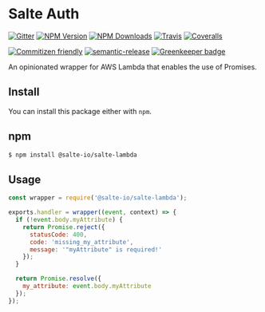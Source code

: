 # Salte Auth

[![Gitter][gitter-image]][gitter-url]
[![NPM Version][npm-version-image]][npm-url]
[![NPM Downloads][npm-downloads-image]][npm-url]
[![Travis][travis-ci-image]][travis-ci-url]
[![Coveralls][coveralls-image]][coveralls-url]

[![Commitizen friendly][commitizen-image]][commitizen-url]
[![semantic-release][semantic-release-image]][semantic-release-url]
[![Greenkeeper badge][greenkeeper-image]][greenkeeper-url]

An opinionated wrapper for AWS Lambda that enables the use of Promises.

## Install

You can install this package either with `npm`.

## npm

```sh
$ npm install @salte-io/salte-lambda
```

## Usage

```js
const wrapper = require('@salte-io/salte-lambda');

exports.handler = wrapper((event, context) => {
  if (!event.body.myAttribute) {
    return Promise.reject({
      statusCode: 400,
      code: 'missing_my_attribute',
      message: '"myAttribute" is required!'
    });
  }

  return Promise.resolve({
    my_attribute: event.body.myAttribute
  });
});
```

[gitter-image]: https://badges.gitter.im/salte-io/salte-lambda.svg
[gitter-url]: https://gitter.im/salte-io/salte-lambda?utm_source=badge&utm_medium=badge&utm_campaign=pr-badge

[npm-version-image]: https://img.shields.io/npm/v/@salte-io/salte-lambda.svg?style=flat
[npm-downloads-image]: https://img.shields.io/npm/dm/@salte-io/salte-lambda.svg?style=flat
[npm-url]: https://npmjs.org/package/@salte-io/salte-lambda

[travis-ci-image]: https://img.shields.io/travis/salte-io/salte-lambda/master.svg?style=flat
[travis-ci-url]: https://travis-ci.org/salte-io/salte-lambda

[coveralls-image]: https://img.shields.io/coveralls/salte-io/salte-lambda/master.svg
[coveralls-url]: https://coveralls.io/github/salte-io/salte-lambda?branch=master

[commitizen-image]: https://img.shields.io/badge/commitizen-friendly-brightgreen.svg
[commitizen-url]: https://commitizen.github.io/cz-cli/

[semantic-release-url]: https://github.com/semantic-release/semantic-release
[semantic-release-image]: https://img.shields.io/badge/%20%20%F0%9F%93%A6%F0%9F%9A%80-semantic--release-e10079.svg

[greenkeeper-image]: https://badges.greenkeeper.io/salte-io/salte-lambda.svg
[greenkeeper-url]: https://greenkeeper.io
